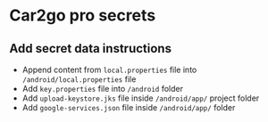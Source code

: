 # Car2go pro secrets

## Add secret data instructions
- Append content from `local.properties` file into `/android/local.properties` file
- Add `key.properties` file into `/android` folder
- Add `upload-keystore.jks` file inside `/android/app/` project folder
- Add `google-services.json` file inside `/android/app/` folder

